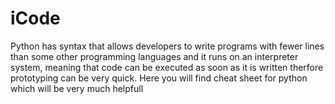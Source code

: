 # iCode
Python has syntax that allows developers to write programs with fewer lines than some other programming languages and it runs on an interpreter system, meaning that code can be executed as soon as it is written therfore prototyping can be very quick. Here you will find cheat sheet for python which will be very much helpfull
